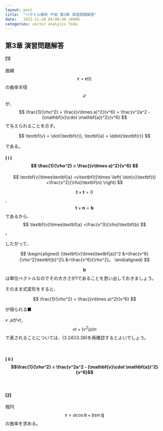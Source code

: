 ```yaml
---
layout: post
title:  "ベクトル解析 戸田 第3章 演習問題解答"
date:   2023-11-20 04:08:40 +0900
categories: vector analysis Toda
---
```


## 第3章 演習問題解答
#### [1]
曲線 $$\textbf{r}=\textbf{r}(t)$$ の曲率半径
$$\rho$$
が、
$$
    \frac{1}{\rho^2}
    = \frac{(v\times a)^2}{v^6}
    = \frac{v^2a^2 - (\mathbf{v}\cdot \mathbf{a})^2}{v^6}
$$
で与えられることを示す。

$$
\textbf{v} = \dot{\textbf{r}},
\textbf{a} = \ddot{\textbf{r}}
$$

である。

#### ( i ) $$ \frac{1}{\rho^2} = \frac{(v\times a)^2}{v^6} $$

$$
\textbf{v}\times\textbf{a}
=v\textbf{t}\times
\left(
    \dot{v}\textbf{t}
    +\frac{v^2}{\rho}\textbf{n}
\right)
$$

$$
\textbf{t}\times\textbf{t}=0
$$,
$$
\textbf{t}\times\textbf{n}=\textbf{b}
$$
であるから、
$$
\textbf{v}\times\textbf{a}
=\frac{v^3}{\rho}\textbf{b}
$$。

したがって、

$$
\begin{aligned}
(\textbf{v}\times\textbf{a})^2
    &=\frac{v^6}{\rho^2}\textbf{b}^2\\
    &=\frac{v^6}{\rho^2}。
\end{aligned}
$$

$$
\textbf{b}
$$
は単位ベクトルなのでその大きさが1であることを思い出しておきましょう。

そのまま式変形をすると、

$$ \frac{1}{\rho^2} = \frac{(v\times a)^2}{v^6} $$

が得られる■

v ,aがvt, 
$$vt+(v^2/\rho) n$$
で表されることについては、(3.24)(3.38)を再確認するとよいでしょう。

<br>

#### ( ii ) $$\frac{1}{\rho^2} = \frac{v^2a^2 - (\mathbf{v}\cdot \mathbf{a})^2}{v^6}$$

    
<br>

#### [2]
楕円
$$
\textbf{r} = a \cos t\mathbf{i} + b \sin t \mathbf{j}
$$
の曲率を求める。
